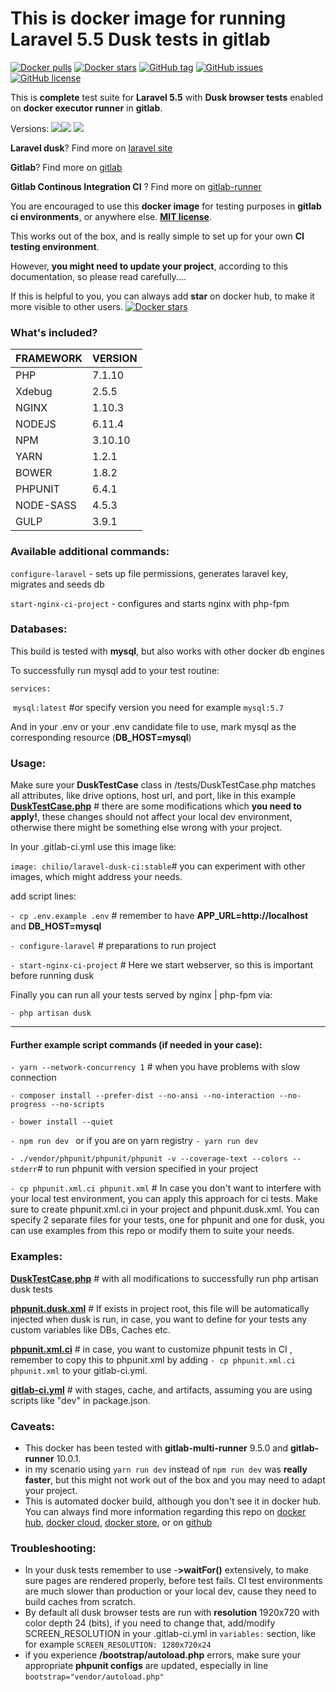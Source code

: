 # This is docker image for running Laravel 5.5 Dusk tests in gitlab


[![Docker pulls](https://img.shields.io/docker/pulls/chilio/laravel-dusk-ci.svg)](https://hub.docker.com/r/chilio/laravel-dusk-ci) [![Docker stars](https://img.shields.io/docker/stars/chilio/laravel-dusk-ci.svg)](https://hub.docker.com/r/chilio/laravel-dusk-ci/)  [![GitHub tag](https://img.shields.io/github/tag/chilio/laravel-dusk-ci.svg)](https://github.com/chilio/laravel-dusk-ci/tags) [![GitHub issues](https://img.shields.io/github/issues/chilio/laravel-dusk-ci.svg)](https://github.com/chilio/laravel-dusk-ci/issues) [![GitHub license](https://img.shields.io/badge/license-MIT-blue.svg)](https://github.com/chilio/laravel-dusk-ci/blob/master/LICENSE) 

This is **complete** test suite for **Laravel 5.5** with **Dusk browser tests** enabled on **docker executor runner** in **gitlab**.

Versions: [![](https://images.microbadger.com/badges/version/chilio/laravel-dusk-ci.svg)](https://hub.docker.com/r/chilio/laravel-dusk-ci/tags/ )[![](https://images.microbadger.com/badges/version/chilio/laravel-dusk-ci:stable.svg)](https://hub.docker.com/r/chilio/laravel-dusk-ci/tags/) [![](https://images.microbadger.com/badges/version/chilio/laravel-dusk-ci:php-7.1.svg)](https://hub.docker.com/r/chilio/laravel-dusk-ci/tags/)

**Laravel dusk**? Find more on [laravel site](https://laravel.com/docs/5.5/dusk) 

**Gitlab**? Find more on [gitlab](https://about.gitlab.com/) 

**Gitlab Continous Integration CI** ? Find more on [gitlab-runner](https://hub.docker.com/r/gitlab/gitlab-runner/)

You are encouraged to use this **docker image** for testing purposes in **gitlab ci environments**, or anywhere else. **[MIT license](https://github.com/chilio/laravel-dusk-ci/blob/master/LICENSE)**.

This works out of the box, and is really simple to set up for your own **CI testing environment**.

However, **you might need to update your project**, according to this documentation, so please read carefully....

If this is helpful to you, you can always add **star** on docker hub, to make it more visible to other users. [![Docker stars](https://img.shields.io/docker/stars/chilio/laravel-dusk-ci.svg)](https://hub.docker.com/r/chilio/laravel-dusk-ci/)



### **What's included?**

| FRAMEWORK | VERSION |
| --------- | ------- |
| PHP       | 7.1.10  |
| Xdebug    | 2.5.5   |
| NGINX     | 1.10.3  |
| NODEJS    | 6.11.4  |
| NPM       | 3.10.10 |
| YARN      | 1.2.1   |
| BOWER     | 1.8.2   |
| PHPUNIT   | 6.4.1   |
| NODE-SASS | 4.5.3   |
| GULP      | 3.9.1   |

### **Available additional commands:**

`configure-laravel` - sets up file permissions, generates laravel key, migrates and seeds db

`start-nginx-ci-project` - configures and starts nginx with php-fpm

### **Databases:**

This build is tested with **mysql**, but also works with other docker db engines

To successfully run mysql add to your test routine:

`services:`

​	`mysql:latest` #or specify version you need for example `mysql:5.7`

And in your .env  or your .env candidate file to use, mark mysql as the corresponding resource (**DB_HOST=mysql**)

### **Usage:**

Make sure your **DuskTestCase** class in /tests/DuskTestCase.php matches all attributes, like drive options, host url, and port, like in this example **[DuskTestCase.php](https://github.com/chilio/laravel-dusk-ci/blob/master/examples/DuskTestCase.php)**  # there are some modifications which **you need to apply!**, these changes should not affect your local dev environment, otherwise there might be something else wrong with your project.

In your .gitlab-ci.yml use this image like:

`image: chilio/laravel-dusk-ci:stable`# you can experiment with other images, which might address your needs.

add script lines:

`- cp .env.example .env`  # remember to have **APP_URL=http://localhost** and **DB_HOST=mysql**

`- configure-laravel` # preparations to run project

`- start-nginx-ci-project`  # Here we start webserver, so this is important before running dusk

Finally you can run all your tests served by nginx | php-fpm via:

`- php artisan dusk`

------

#### Further example script commands (if needed in your case):

`- yarn --network-concurrency 1` # when you have problems with slow connection

`- composer install --prefer-dist --no-ansi --no-interaction --no-progress --no-scripts`


`- bower install --quiet`

`- npm run dev ` or if you are on yarn registry `- yarn run dev `

`- ./vendor/phpunit/phpunit/phpunit -v --coverage-text --colors --stderr`# to run phpunit with version specified in your project

`- cp phpunit.xml.ci phpunit.xml` # In case you don't want to interfere with your local test environment, you can apply this approach for ci tests. Make sure to create phpunit.xml.ci in your project and phpunit.dusk.xml. You can specify 2 separate files for your tests, one for phpunit and one for dusk, you can use examples from this repo or modify them to suite your needs.

### **Examples:**

**[DuskTestCase.php](https://github.com/chilio/laravel-dusk-ci/blob/master/examples/DuskTestCase.php)** # with all modifications to successfully run php artisan dusk tests

**[phpunit.dusk.xml](https://github.com/chilio/laravel-dusk-ci/blob/master/examples/phpunit.dusk.xml)**  # If exists in project root, this file will be automatically injected when dusk is run, in case, you want to define for your tests any custom variables like DBs, Caches etc.

**[phpunit.xml.ci](https://github.com/chilio/laravel-dusk-ci/blob/master/examples/phpunit.xml.ci)** # in case, you want to customize phpunit tests in CI , remember to copy this to phpunit.xml by adding `- cp phpunit.xml.ci phpunit.xml` to your gitlab-ci.yml.

**[gitlab-ci.yml](https://github.com/chilio/laravel-dusk-ci/blob/master/examples/.gitlab-ci.yml)** # with stages, cache, and artifacts, assuming you are using scripts like "dev" in package.json.




### **Caveats:**

- This docker has been tested with **gitlab-multi-runner** 9.5.0 and **gitlab-runner** 10.0.1.
- in my scenario using `yarn run dev` instead of `npm run dev`  was **really faster**, but this might not work out of the box and you may need to adapt your project.
- This is automated docker build, although you don't see it in docker hub. You can always find more information regarding this repo on [docker hub](https://hub.docker.com/r/chilio/laravel-dusk-ci/), [docker cloud](https://cloud.docker.com/swarm/chilio/repository/registry-1.docker.io/chilio/laravel-dusk-ci/general), [docker store](https://store.docker.com/community/images/chilio/laravel-dusk-ci), or on [github](https://github.com/chilio/laravel-dusk-ci)




### **Troubleshooting:**
- In your dusk tests remember to use -**>waitFor()** extensively, to make sure pages are rendered properly, before test fails. CI test environments are much slower than production or your local dev, cause they need to build caches from scratch.
- By default all dusk browser tests are run with **resolution** 1920x720 with color depth 24 (bits), if you need to change that, add/modify SCREEN_RESOLUTION in your .gitlab-ci.yml in `variables:` section, like for example `SCREEN_RESOLUTION: 1280x720x24`
- if you experience **/bootstrap/autoload.php** errors, make sure your appropriate **phpunit configs** are updated, especially in line `bootstrap="vendor/autoload.php"`